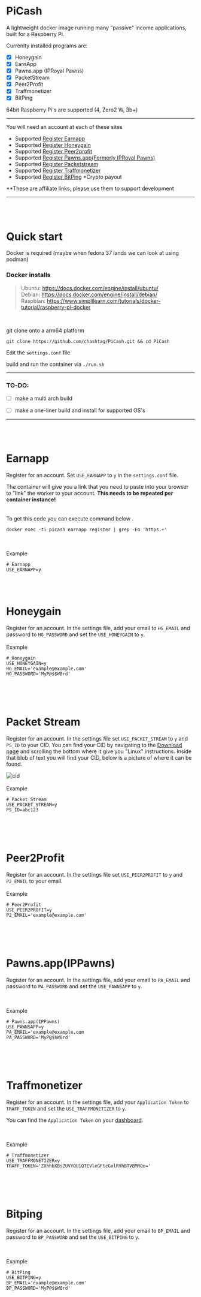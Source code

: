 # PiCash

A lightweight docker image running many "passive" income applications, built for a Raspberry Pi.

Currenlty installed programs are:
- [x] Honeygain
- [x] EarnApp 
- [x] Pawns.app (IPRoyal Pawns)
- [x] PacketStream
- [x] Peer2Profit
- [x] Traffmonetizer
- [x] BitPing

64bit Raspberry Pi's are supported (4, Zero2 W, 3b+)

---


You will need an account at each of these sites
- Supported [Register Earnapp](https://earnapp.com/i/p9c6p7r)
- Supported [Register Honeygain](https://r.honeygain.me/MATTH77B97)
- Supported [Register Peer2profit](https://p2pr.me/16630967886320d7d435020)
- Supported [Register Pawns.app(Formerly IPRoyal Pawns)](https://pawns.app?r=538917)
- Supported [Register Packetstream](https://packetstream.io/?psr=3dq9)
- Supported [Register Traffmonetizer](https://traffmonetizer.com/?aff=522583)
- Supported [Register BitPing](https://app.bitping.com?r=3TGus9GO) *Crypto payout


**These are affiliate links, please use them to support development





---
<br>
<br>

# Quick start
Docker is required (maybe when fedora 37 lands we can look at using podman)
### Docker installs
> Ubuntu: https://docs.docker.com/engine/install/ubuntu/<br>
> Debian: https://docs.docker.com/engine/install/debian/<br>
> Raspbian: https://www.simplilearn.com/tutorials/docker-tutorial/raspberry-pi-docker


<br>

git clone onto a arm64 platform

```
git clone https://github.com/chashtag/PiCash.git && cd PiCash
```

Edit the `settings.conf` file

build and run the container via `./run.sh`


---
### TO-DO:
- [ ] make a multi arch build
- [ ] make a one-liner build and install for supported OS's


---
<br><br>
# Earnapp
Register for an account. Set `USE_EARNAPP` to `y` in the `settings.conf` file.

The container will give you a link that you need to paste into your browser to "link" the worker to your account. <b>This needs to be repeated per container instance!</b>
<br><br><br>
To get this code you can execute command below .

``` 
docker exec -ti picash earnapp register | grep -Eo 'https.+'
```

<br><br>Example
```
# Earnapp
USE_EARNAPP=y
```
<br><br>
# Honeygain

Register for an account.
In the settings file, add your email to `HG_EMAIL` and password to `HG_PASSWORD` and set the `USE_HONEYGAIN` to `y`.
<br><br>Example
```
# Honeygain
USE_HONEYGAIN=y
HG_EMAIL='example@example.com'
HG_PASSWORD='MyP@$$W0rd'
```
<br><br><br>
# Packet Stream
Register for an account. In the settings file set `USE_PACKET_STREAM` to `y` and `PS_ID` to your CID. You can find your CID by navigating to the [Download page](https://packetstream.io/dashboard/download) and scrolling the bottom where it give you "Linux" instructions. Inside that blob of text you will find your CID, below is a picture of where it can be found.

![cid](https://github.com/chashtag/PiCash/blob/images/images/packetstream.png?raw=true)
<br><br>Example
```
# Packet Stream
USE_PACKET_STREAM=y
PS_ID=abc123
```
<br><br><br>

# Peer2Profit
Register for an account. In the settings file set `USE_PEER2PROFIT` to `y` and `P2_EMAIL` to your email.
<br><br>Example
```
# Peer2Profit
USE_PEER2PROFIT=y
P2_EMAIL='example@example.com'
```

<br><br><br>

# Pawns.app(IPPawns)
Register for an account. In the settings file, add your email to `PA_EMAIL` and password to `PA_PASSWORD` and set the `USE_PAWNSAPP` to `y`.

<br><br>Example
```
# Pawns.app(IPPawns)
USE_PAWNSAPP=y
PA_EMAIL='example@example.com
PA_PASSWORD='MyP@$$W0rd'
```
<br><br><br>

# Traffmonetizer
Register for an account. In the settings file, add your `Application Token` to `TRAFF_TOKEN` and set the `USE_TRAFFMONETIZER` to `y`.

You can find the `Application Token` on your [dashboard](https://app.traffmonetizer.com/dashboard).

<br><br>Example
```
# Traffmonetizer
USE_TRAFFMONETIZER=y
TRAFF_TOKEN='ZXhhbXBsZUVYQU1QTEVleGFtcGxlRVhBTVBMRQo='
```

<br><br><br>
# Bitping
Register for an account. In the settings file, add your email to `BP_EMAIL` and password to `BP_PASSWORD` and set the `USE_BITPING` to `y`.

<br><br>Example
```
# BitPing
USE_BITPING=y
BP_EMAIL='example@example.com'
BP_PASSWORD='MyP@$$W0rd'
```